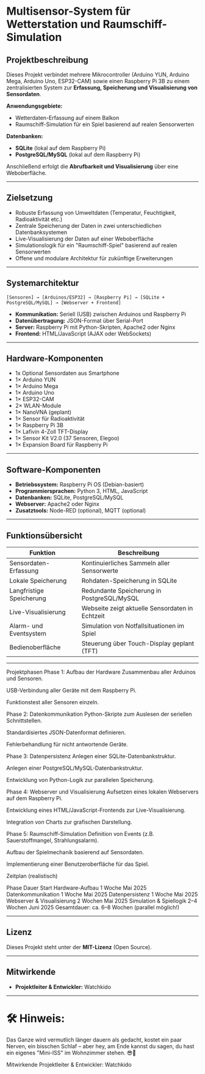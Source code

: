 # Multisensor-System für Wetterstation und Raumschiff-Simulation

## Projektbeschreibung

Dieses Projekt verbindet mehrere Mikrocontroller (Arduino YUN, Arduino Mega, Arduino Uno, ESP32-CAM) sowie einen Raspberry Pi 3B zu einem zentralisierten System zur **Erfassung, Speicherung und Visualisierung von Sensordaten**.

**Anwendungsgebiete:**

- Wetterdaten-Erfassung auf einem Balkon
- Raumschiff-Simulation für ein Spiel basierend auf realen Sensorwerten

**Datenbanken:**

- **SQLite** (lokal auf dem Raspberry Pi)
- **PostgreSQL/MySQL** (lokal auf dem Raspberry Pi)

Anschließend erfolgt die **Abrufbarkeit und Visualisierung** über eine Weboberfläche.

---

## Zielsetzung

- Robuste Erfassung von Umweltdaten (Temperatur, Feuchtigkeit, Radioaktivität etc.)
- Zentrale Speicherung der Daten in zwei unterschiedlichen Datenbanksystemen
- Live-Visualisierung der Daten auf einer Weboberfläche
- Simulationslogik für ein "Raumschiff-Spiel" basierend auf realen Sensorwerten
- Offene und modulare Architektur für zukünftige Erweiterungen

---

## Systemarchitektur

```
[Sensoren] → [Arduinos/ESP32] → [Raspberry Pi] → [SQLite + PostgreSQL/MySQL] → [Webserver + Frontend]
```

- **Kommunikation:** Seriell (USB) zwischen Arduinos und Raspberry Pi
- **Datenübertragung:** JSON-Format über Serial-Port
- **Server:** Raspberry Pi mit Python-Skripten, Apache2 oder Nginx
- **Frontend:** HTML/JavaScript (AJAX oder WebSockets)

---

## Hardware-Komponenten
- 1x Optional Sensordaten aus Smartphone
- 1× Arduino YUN
- 1× Arduino Mega
- 1× Arduino Uno
- 1× ESP32-CAM
- 2× WLAN-Module
- 1× NanoVNA (geplant)
- 1× Sensor für Radioaktivität
- 1× Raspberry Pi 3B
- 1× Lafivin 4-Zoll TFT-Display
- 1× Sensor Kit V2.0 (37 Sensoren, Elegoo)
- 1× Expansion Board für Raspberry Pi

---

## Software-Komponenten

- **Betriebssystem:** Raspberry Pi OS (Debian-basiert)
- **Programmiersprachen:** Python 3, HTML, JavaScript
- **Datenbanken:** SQLite, PostgreSQL/MySQL
- **Webserver:** Apache2 oder Nginx
- **Zusatztools:** Node-RED (optional), MQTT (optional)

---

## Funktionsübersicht

| Funktion                  | Beschreibung |
|----------------------------|--------------|
| Sensordaten-Erfassung      | Kontinuierliches Sammeln aller Sensorwerte |
| Lokale Speicherung         | Rohdaten-Speicherung in SQLite |
| Langfristige Speicherung   | Redundante Speicherung in PostgreSQL/MySQL |
| Live-Visualisierung        | Webseite zeigt aktuelle Sensordaten in Echtzeit |
| Alarm- und Eventsystem     | Simulation von Notfallsituationen im Spiel |
| Bedienoberfläche           | Steuerung über Touch-Display geplant (TFT) |

---

Projektphasen
Phase 1: Aufbau der Hardware
Zusammenbau aller Arduinos und Sensoren.

USB-Verbindung aller Geräte mit dem Raspberry Pi.

Funktionstest aller Sensoren einzeln.

Phase 2: Datenkommunikation
Python-Skripte zum Auslesen der seriellen Schnittstellen.

Standardisiertes JSON-Datenformat definieren.

Fehlerbehandlung für nicht antwortende Geräte.

Phase 3: Datenpersistenz
Anlegen einer SQLite-Datenbankstruktur.

Anlegen einer PostgreSQL/MySQL-Datenbankstruktur.

Entwicklung von Python-Logik zur parallelen Speicherung.

Phase 4: Webserver und Visualisierung
Aufsetzen eines lokalen Webservers auf dem Raspberry Pi.

Entwicklung eines HTML/JavaScript-Frontends zur Live-Visualisierung.

Integration von Charts zur grafischen Darstellung.

Phase 5: Raumschiff-Simulation
Definition von Events (z.B. Sauerstoffmangel, Strahlungsalarm).

Aufbau der Spielmechanik basierend auf Sensordaten.

Implementierung einer Benutzeroberfläche für das Spiel.

Zeitplan (realistisch)

Phase	Dauer	Start
Hardware-Aufbau	1 Woche	Mai 2025
Datenkommunikation	1 Woche	Mai 2025
Datenpersistenz	1 Woche	Mai 2025
Webserver & Visualisierung	2 Wochen	Mai 2025
Simulation & Spiellogik	2–4 Wochen	Juni 2025
Gesamtdauer: ca. 6–8 Wochen (parallel möglich!)

---

## Lizenz

Dieses Projekt steht unter der **MIT-Lizenz** (Open Source).

---

## Mitwirkende

- **Projektleiter & Entwickler:** Watchkido

---

# 🛠️ Hinweis:
Das Ganze wird vermutlich länger dauern als gedacht, kostet ein paar Nerven, ein bisschen Schlaf – aber hey, am Ende kannst du sagen, du hast ein eigenes "Mini-ISS" im Wohnzimmer stehen. 😎🚀


Mitwirkende
Projektleiter & Entwickler: Watchkido
